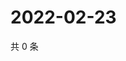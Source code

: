 # 2022-02-23

共 0 条

<!-- BEGIN WEIBO -->
<!-- 最后更新时间 Wed Feb 23 2022 15:09:07 GMT+0800 (China Standard Time) -->

<!-- END WEIBO -->

